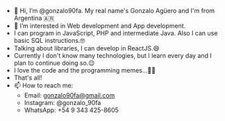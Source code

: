 - 👋 Hi, I’m @gonzalo90fa. My real name's Gonzalo Agüero and I'm from Argentina 🇦🇷
- 👀 I’m interested in Web development and App development.
- I can program in JavaScript, PHP and intermediate Java. Also I can use basic SQL instructions.🤓
- Talking about libraries, I can develop in ReactJS.😄
- Currently I don't know many technologies, but I learn every day and I plan to continue doing so.😉
- I love the code and the programming memes...🤣💖
- That's all! 
- 📫 How to reach me:
  - Email: gonzalo90fa@gmail.com
  - Instagram: @gonzalo_90fa
  - WhatsApp: +54 9 343 425-8605
<!---
gonzalo90fa/gonzalo90fa is a ✨ special ✨ repository because its `README.md` (this file) appears on your GitHub profile.
You can click the Preview link to take a look at your changes.
--->
